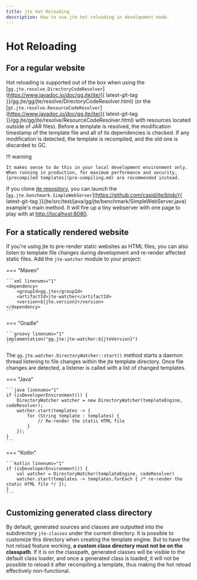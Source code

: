 ```yaml
---
title: jte Hot Reloading
description: How to use jte hot reloading in development mode.
---
```


# Hot Reloading

## For a regular website

Hot reloading is supported out of the box when using the [`gg.jte.resolve.DirectoryCodeResolver`](https://www.javadoc.io/doc/gg.jte/jte/{{ latest-git-tag }}/gg.jte/gg/jte/resolve/DirectoryCodeResolver.html) (or the [`gt.jte.resolve.ResourceCodeResolver`](https://www.javadoc.io/doc/gg.jte/jte/{{ latest-git-tag }}/gg.jte/gg/jte/resolve/ResourceCodeResolver.html) with resources located outside of JAR files). Before a template is resolved, the modification timestamp of the template file and all of its dependencies is checked. If any modification is detected, the template is recompiled, and the old one is discarded to GC.

!!! warning

    It makes sense to do this in your local development environment only. When running in production, for maximum performance and security, [precompiled templates](pre-compiling.md) are recommended instead.

If you clone [jte repository](https://github.com/casid/jte), you can launch the [`gg.jte.benchmark.SimpleWebServer`](https://github.com/casid/jte/blob/{{ latest-git-tag }}/jte/src/test/java/gg/jte/benchmark/SimpleWebServer.java) example's main method. It will fire up a tiny webserver with one page to play with at <http://localhost:8080>.

## For a statically rendered website

If you're using jte to pre-render static websites as HTML files, you can also listen to template file changes during development and re-render affected static files. Add the `jte-watcher` module to your project:

=== "Maven"

    ```xml linenums="1"
    <dependency>
        <groupId>gg.jte</groupId>
        <artifactId>jte-watcher</artifactId>
        <version>${jte.version}</version>
    </dependency>
    ```

=== "Gradle"

    ```groovy linenums="1"
    implementation("gg.jte:jte-watcher:${jteVersion}")
    ```

The `gg.jte.watcher.DirectoryWatcher::start()` method starts a daemon thread listening to file changes within the jte template directory. Once file changes are detected, a listener is called with a list of changed templates.

=== "Java"

    ```java linenums="1"
    if (isDeveloperEnvironment()) {
        DirectoryWatcher watcher = new DirectoryWatcher(templateEngine, codeResolver);
        watcher.start(templates -> {
            for (String template : templates) {
                // Re-render the static HTML file
            }
        });
    }
    ```

=== "Kotlin"

    ```kotlin linenums="1"
    if (isDeveloperEnvironment()) {
        val watcher = DirectoryWatcher(templateEngine, codeResolver)
        watcher.start(templates -> templates.forEach { /* re-render the static HTML file */ });
    }
    ```

## Customizing generated class directory

By default, generated sources and classes are outputted into the subdirectory `jte-classes` under the current directory. It is possible to customize this directory when creating the template engine. But to have the hot reload feature working, **a custom class directory must not be on the classpath**. If it is on the classpath, generated classes will be visible to the default class loader, and once a generated class is loaded, it will not be possible to reload it after recompiling a template, thus making the hot reload effectively non-functional.
